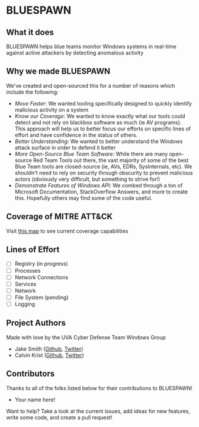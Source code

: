 # BLUESPAWN

## What it does
BLUESPAWN helps blue teams monitor Windows systems in real-time against active attackers by detecting anomalous activity

## Why we made BLUESPAWN
We've created and open-sourced this for a number of reasons which include the following:
* *Move Faster*: We wanted tooling specifically designed to quickly identify malicious activity on a system
* *Know our Coverage*: We wanted to know exactly what our tools could detect and not rely on blackbox software as much (ie AV programs). This approach will help us to better focus our efforts on specific lines of effort and have confidence in the status of others.
* *Better Understanding*: We wanted to better understand the Windows attack surface in order to defend it better
* *More Open-Source Blue Team Software*: While there are many open-source Red Team Tools out there, the vast majority of some of the best Blue Team tools are closed-source (ie, AVs, EDRs, SysInternals, etc). We shouldn't need to rely on security through obscurity to prevent malicious actors (obviously very difficult, but something to strive for!)
* *Demonstrate Features of Windows API*: We combed through a ton of Microsoft Documentation, StackOverflow Answers, and more to create this. Hopefully others may find some of the code useful.

## Coverage of MITRE ATT&CK
Visit [this map](https://ion28.github.io/BLUESPAWN/#layerURL=https%3A%2F%2Fion28.github.io%2FBLUESPAWN%2Fassets%2Fcoverage.json) to see current coverage capabilities

## Lines of Effort
- [ ] Registry (in progress)
- [ ] Processes
- [ ] Network Connections
- [ ] Services
- [ ] Network
- [ ] File System (pending)
- [ ] Logging

## Project Authors
Made with love by the UVA Cyber Defense Team Windows Group
* Jake Smith ([Github](https://github.com/ION28), [Twitter](https://twitter.com/jtsmith282))
* Calvin Krist ([Github](https://github.com/CalvinKrist), [Twitter](https://twitter.com/CalvinKrist))

## Contributors
Thanks to all of the folks listed below for their contributions to BLUESPAWN!
* Your name here!

Want to help? Take a look at the current issues, add ideas for new features, write some code, and create a pull request!
